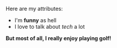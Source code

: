 Here are my attributes:
* I'm **funny** as hell
* I love to talk about *tech* a lot

__But most of all, I really enjoy playing golf!__
